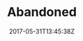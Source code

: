 ---
date: 2017-05-31T13:45:38Z
description: "The places long forgotten by most but still telling their stories."
identifier: "abandoned"
title: "Abandoned"
weight: "9"
teaser_image: "cite-foche-reflections.md"
---